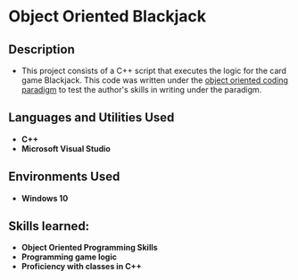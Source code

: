 <h1>Object Oriented Blackjack</h1>

<h2>Description</h2>

- This project consists of a C++ script that executes the logic for the card game Blackjack. This code was written under the [object oriented coding paradigm](https://en.wikipedia.org/wiki/Object-oriented_programming) to test the author's skills in writing under the paradigm. 

<h2>Languages and Utilities Used</h2>

- <b>C++</b> 
- <b>Microsoft Visual Studio</b>

<h2>Environments Used </h2>

- <b>Windows 10</b>

<h2>Skills learned:</h2>

- <b>Object Oriented Programming Skills</b>
- <b>Programming game logic</b>
- <b>Proficiency with classes in C++</b>

<!--
 ```diff
- text in red
+ text in green
! text in orange
# text in gray
@@ text in purple (and bold)@@
```
--!>
